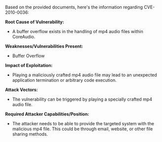 Based on the provided documents, here's the information regarding CVE-2010-0036:

**Root Cause of Vulnerability:**
- A buffer overflow exists in the handling of mp4 audio files within CoreAudio.

**Weaknesses/Vulnerabilities Present:**
- Buffer Overflow

**Impact of Exploitation:**
- Playing a maliciously crafted mp4 audio file may lead to an unexpected application termination or arbitrary code execution.

**Attack Vectors:**
- The vulnerability can be triggered by playing a specially crafted mp4 audio file.

**Required Attacker Capabilities/Position:**
- The attacker needs to be able to provide the targeted system with the malicious mp4 file. This could be through email, website, or other file sharing methods.